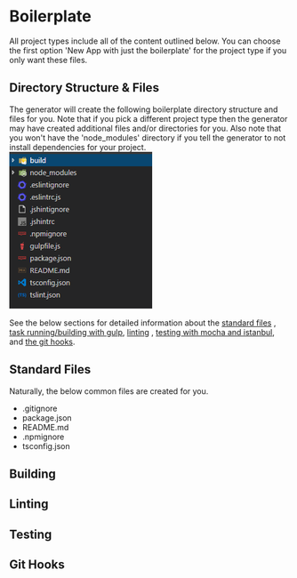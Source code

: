 # Boilerplate
All project types include all of the content outlined below. You can choose the first option 'New App with just the boilerplate' for the project type 
if you only want these files.

## Directory Structure & Files
The generator will create the following boilerplate directory structure and files for you. Note that if you pick a different project type then the generator may have
created additional files and/or directories for you. Also note that you won't have the 'node_modules' directory if you tell the generator to not install dependencies for your project.  
![Directory Structure][boilerplate-dir-image]  
  
See the below sections for detailed information about the [standard files][standard-section] , [task running/building with gulp][building-section], [linting][linting-section] ,
[testing with mocha and istanbul][testing-section], and [the git hooks][git-hooks-section].


## Standard Files
Naturally, the below common files are created for you. 

- .gitignore
- package.json
- README.md
- .npmignore
- tsconfig.json

## Building


## Linting

## Testing

## Git Hooks


[building-section]: BOILERPLATE.md#building
[linting-section]: BOILERPLATE.md#linting
[testing-section]: BOILERPLATE.md#testing
[boilerplate-dir-image]: boilerplate-dir-structure.png "Boilerplate Directory Structure"
[standard-section]: BOILERPLATE.md#standard
[git-hooks-section]: BOILERPLATE.md#git%20hooks